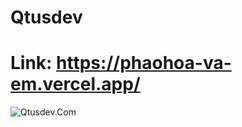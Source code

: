 # Qtusdev
# Link: https://phaohoa-va-em.vercel.app/
![Qtusdev.Com](https://files.catbox.moe/bfx8v4.png)
